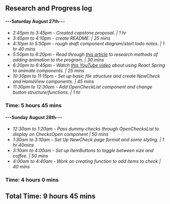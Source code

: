 ## Research and Progress log
#### ---Saturday August 27th---
* _2:45pm to 3:45pm - Created capstone proposal.  | 1 hr_
* _3:45pm to 4:10pm - create README. | 25 mins_
* _4:10pm to 5:50pm - rough draft component diagram/start todo notes. | 1 hr 40 mins_ 
* _5:50pm to 6:20pm - Read through [this article](https://medium.com/hackernoon/5-ways-to-animate-a-reactjs-app-in-2019-56eb9af6e3bf) to research methods of adding animation to the program. | 30 mins_
* _6:20pm to 6:45pm - Watch [this YouTube video](https://www.youtube.com/watch?v=S8yn3-WpVV8) about using React Spring to animate components. | 25 mins_
* _10:30pm to 11:15pm - Set up basic file structure and create NewCheck and HomeView components. | 45 mins_
* _11:30pm to 12:30am - Add OpenCheckList component and change button structure/functions. | 1 hr_

### Time: 5 hours 45 mins

#### ---Sunday August 28th---
* _12:30am to 1:20am - Pass dummy checks through OpenChecksList to display on ChecksOpen component | 50 mins_
* _1:30am to 3:10am - Set Up NewCheck page format and some styling. | 1 hr 40mins_ 
* _3:10am to 4:00am - Set up ItemButtons to toggle between size and coffee. | 50 mins_
* _4:00am to 4:40am - Work on creating function to add items to check | 40 mins_

### Time: 4 hours 0 mins

## Total Time: 9 hours 45 mins